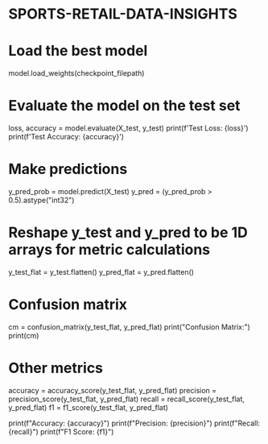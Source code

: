 # SPORTS-RETAIL-DATA-INSIGHTS

# Load the best model
model.load_weights(checkpoint_filepath)

# Evaluate the model on the test set
loss, accuracy = model.evaluate(X_test, y_test)
print(f'Test Loss: {loss}')
print(f'Test Accuracy: {accuracy}')

# Make predictions
y_pred_prob = model.predict(X_test)
y_pred = (y_pred_prob > 0.5).astype("int32")

# Reshape y_test and y_pred to be 1D arrays for metric calculations
y_test_flat = y_test.flatten()
y_pred_flat = y_pred.flatten()

# Confusion matrix
cm = confusion_matrix(y_test_flat, y_pred_flat)
print("Confusion Matrix:")
print(cm)

# Other metrics
accuracy = accuracy_score(y_test_flat, y_pred_flat)
precision = precision_score(y_test_flat, y_pred_flat)
recall = recall_score(y_test_flat, y_pred_flat)
f1 = f1_score(y_test_flat, y_pred_flat)

print(f"Accuracy: {accuracy}")
print(f"Precision: {precision}")
print(f"Recall: {recall}")
print(f"F1 Score: {f1}")
